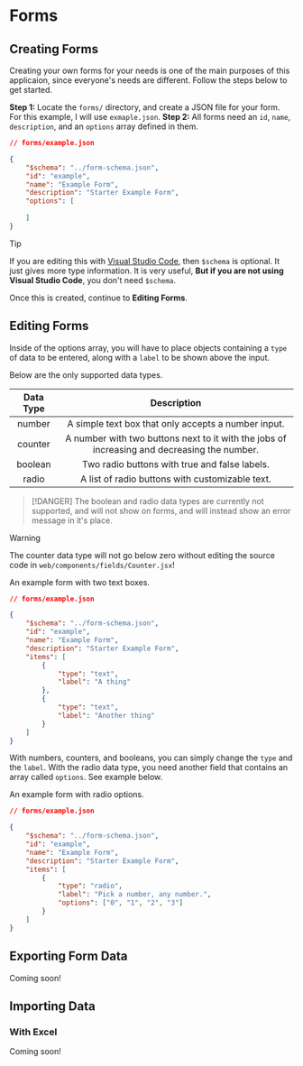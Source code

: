 # Forms
## Creating Forms
Creating your own forms for your needs is one of the main purposes of this applicaion, since everyone's needs are different. Follow the steps below to get started.

**Step 1:** Locate the `forms/` directory, and create a JSON file for your form. For this example, I will use `exmaple.json`.
**Step 2:** All forms need an `id`, `name`, `description`, and an `options` array defined in them.
```json
// forms/example.json

{
    "$schema": "../form-schema.json",
    "id": "example",
    "name": "Example Form",
    "description": "Starter Example Form",
    "options": [
        
    ]
}
```

> [!TIP]
> If you are editing this with [Visual Studio Code](https://code.visualstudio.com/), then `$schema` is optional. It just gives more type information. It is very useful, **But if you are not using Visual Studio Code**, you don't need `$schema`.

Once this is created, continue to **Editing Forms**.

## Editing Forms
Inside of the options array, you will have to place objects containing a `type` of data to be entered, along with a `label` to be shown above the input.

Below are the only supported data types.

| Data Type |                                         Description                                         |
|:---------:|:-------------------------------------------------------------------------------------------:|
|   number  | A simple text box that only accepts a number input.                                         |
|  counter  | A number with two buttons next to it with the jobs of increasing and decreasing the number. |
|  boolean  | Two radio buttons with true and false labels.                                               |
|   radio   | A list of radio buttons with customizable text.                                             |

> [!DANGER]
> The boolean and radio data types are currently not supported, and will not show on forms, and will instead show an error message in it's place.

> [!WARNING]
> The counter data type will not go below zero without editing the source code in `web/components/fields/Counter.jsx`!

An example form with two text boxes.
```json
// forms/example.json

{
    "$schema": "../form-schema.json",
    "id": "example",
    "name": "Example Form",
    "description": "Starter Example Form",
    "items": [
        {
            "type": "text",
            "label": "A thing"
        },
        {
            "type": "text",
            "label": "Another thing"
        }
    ]
}
```
With numbers, counters, and booleans, you can simply change the `type` and the `label`. With the radio data type, you need another field that contains an array called `options`. See example below.

An example form with radio options.
```json
// forms/example.json

{
    "$schema": "../form-schema.json",
    "id": "example",
    "name": "Example Form",
    "description": "Starter Example Form",
    "items": [
        {
            "type": "radio",
            "label": "Pick a number, any number.",
            "options": ["0", "1", "2", "3"]
        }
    ]
}
```

## Exporting Form Data
Coming soon!

## Importing Data
### With Excel
Coming soon!
